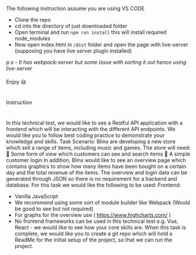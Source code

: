 The following instruction assume you are using VS CODE
- Clone the repo
- cd into the directory of just downloaded folder
- Open terminal and run `npm run install` this will install required node_modules
- Now open index.html in `/dist` folder and open the page with live-server (supposing you have live server plugin installed)

*p.s - It has webpack-server but some issue with sorting it out hence using live-server*

####
Enjoy 😃 
####

#
Instruction
#
In this technical test, we would like to see a Restful API application with a frontend which will be 
interacting with the different API endpoints. We would like you to follow best coding practice to 
demonstrate your knowledge and skills.
Task Scenario:
Blinx are developing a new store which sell a range of items, including music and games.
The store will need:
 Some form of view which customers can see and search items 
 A simple customer login 
In addition, Blinx would like to see an overview page which contains graphics to show how many 
items have been bought on a certain day and the total revenue of the items. 
The overview and login data can be generated through JSON so there is no requirement for a 
backend and database. 
For this task we would like the following to be used: 
Frontend: 
- Vanilla JavaScript
- We recommend using some sort of module builder like Webpack (Would be good to see but 
not required)
- For graphs for the overview use (	https://www.highcharts.com/	)
- No frontend frameworks can be used in this technical test e.g. Vue, React - we would like to 
see how your core skills are.
When this task is complete, we would like you to create a git repo which will hold a ReadMe for the 
initial setup of the project, so that we can run the project. 
